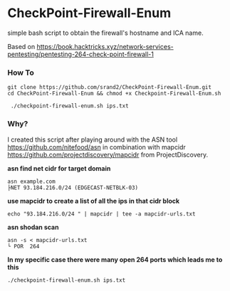 # CheckPoint-Firewall-Enum
simple bash script to obtain the firewall's hostname and ICA name.

Based on https://book.hacktricks.xyz/network-services-pentesting/pentesting-264-check-point-firewall-1

### How To
```
git clone https://github.com/srand2/CheckPoint-Firewall-Enum.git
cd CheckPoint-Firewall-Enum && chmod +x Checkpoint-Firewall-Enum.sh

 ./checkpoint-firewall-enum.sh ips.txt
```

### Why? 
I created this script after playing around with the ASN tool https://github.com/nitefood/asn in combination with mapcidr https://github.com/projectdiscovery/mapcidr from ProjectDiscovery.

**asn find net cidr for target domain**
```
asn example.com  
├NET 93.184.216.0/24 (EDGECAST-NETBLK-03)
```

**use mapcidr to create a list of all the ips in that cidr block**
```
echo "93.184.216.0/24 " | mapcidr | tee -a mapcidr-urls.txt
```

**asn shodan scan**
```
asn -s < mapcidr-urls.txt 
└ POR  264
```

**In my specific case there were many open 264 ports which leads me to this**
```
./checkpoint-firewall-enum.sh ips.txt
```

